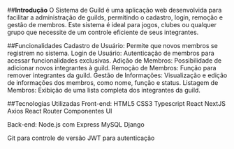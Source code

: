 ##**Introdução**
O Sistema de Guild é uma aplicação web desenvolvida para facilitar a administração de guilds, permitindo o cadastro, login, remoção e gestão de membros. Este sistema é ideal para jogos, clubes ou qualquer grupo que necessite de um controle eficiente de seus integrantes.

##Funcionalidades
Cadastro de Usuário: Permite que novos membros se registrem no sistema.
Login de Usuário: Autenticação de membros para acessar funcionalidades exclusivas.
Adição de Membros: Possibilidade de adicionar novos integrantes à guild.
Remoção de Membros: Função para remover integrantes da guild.
Gestão de Informações: Visualização e edição de informações dos membros, como nome, função e status.
Listagem de Membros: Exibição de uma lista completa dos integrantes da guild.

##Tecnologias Utilizadas
Front-end:
HTML5
CSS3
Typescript
React
NextJS
Axios
React Router
Componentes UI

Back-end:
Node.js com Express
MySQL
Django

Git para controle de versão
JWT para autenticação
